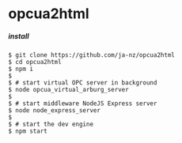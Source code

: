 opcua2html
====================

##### install 

    $ git clone https://github.com/ja-nz/opcua2html
    $ cd opcua2html
    $ npm i
    $
    $ # start virtual OPC server in background
    $ node opcua_virtual_arburg_server
    $
    $ # start middleware NodeJS Express server
    $ node node_express_server
    $
    $ # start the dev engine
    $ npm start
